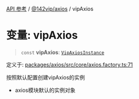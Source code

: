 [API 参考](../../../index.md) / [@142vip/axios](../index.md) / vipAxios

# 变量: vipAxios

> `const` **vipAxios**: [`VipAxiosInstance`](../interfaces/VipAxiosInstance.md)

定义于: [packages/axios/src/core/axios.factory.ts:71](https://github.com/142vip/core-x/blob/b6807ccf6c96718daee70c368eee9968a0b34d48/packages/axios/src/core/axios.factory.ts#L71)

按照默认配置创建vipAxios的实例
- axios模块默认的实例对象
